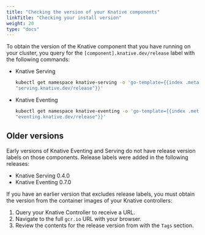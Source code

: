 ```yaml
---
title: "Checking the version of your Knative components"
linkTitle: "Checking your install version"
weight: 20
type: "docs"
---
```



To obtain the version of the Knative component that you have running on your cluster, you query for the 
`[component].knative.dev/release` label with the following commands:

* Knative Serving
   ```bash
   kubectl get namespace knative-serving -o 'go-template={{index .metadata.labels
   "serving.knative.dev/release"}}'
   ```

* Knative Eventing
   ```bash
   kubectl get namespace knative-eventing -o 'go-template={{index .metadata.labels
   "eventing.knative.dev/release"}}'
   ```

## Older versions

Early versions of Knative Eventing and Serving do not have release version
labels on those components. Release labels were added in the following releases:

* Knative Serving 0.4.0
* Knative Eventing 0.7.0

If you have an earlier version that excludes release labels, you must obtain the
version from the container images of your Knative controllers:

1. Query your Knative Controller to receive a URL.
1. Navigate to the full `gcr.io` URL with your browser. 
1. Review the contents for the release version from with the `Tags` section.
